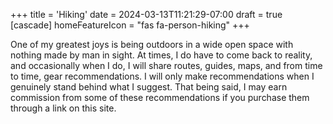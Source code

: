 +++
title = 'Hiking'
date = 2024-03-13T11:21:29-07:00
draft = true
[cascade]
homeFeatureIcon = "fas fa-person-hiking"
+++

One of my greatest joys is being outdoors in a wide open space with nothing made by man in sight. At times, I do have to come back to reality, and occasionally when I do, I will share routes, guides, maps, and from time to time, gear recommendations. I will only make recommendations when I genuinely stand behind what I suggest. That being said, I may earn commission from some of these recommendations if you purchase them through a link on this site.